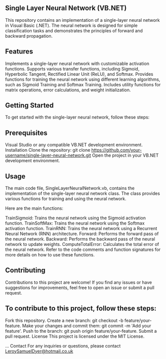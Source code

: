 ﻿## Single Layer Neural Network (VB.NET)
This repository contains an implementation of a single-layer neural network in Visual Basic (.NET). The neural network is designed for simple classification tasks and demonstrates the principles of forward and backward propagation.

## Features
Implements a single-layer neural network with customizable activation functions.
Supports various transfer functions, including Sigmoid, Hyperbolic Tangent, Rectified Linear Unit (ReLU), and Softmax.
Provides functions for training the neural network using different learning algorithms, such as Sigmoid Training and Softmax Training.
Includes utility functions for matrix operations, error calculations, and weight initialization.


## Getting Started
To get started with the single-layer neural network, follow these steps:

## Prerequisites
Visual Studio or any compatible VB.NET development environment.
Installation
Clone the repository: git clone https://github.com/your-username/single-layer-neural-network.git
Open the project in your VB.NET development environment.
## Usage
The main code file, SingleLayerNeuralNetwork.vb, contains the implementation of the single-layer neural network class. The class provides various functions for training and using the neural network.

Here are the main functions:

TrainSigmoid: Trains the neural network using the Sigmoid activation function.
TrainSoftMax: Trains the neural network using the Softmax activation function.
TrainRNN: Trains the neural network using a Recurrent Neural Network (RNN) architecture.
Forward: Performs the forward pass of the neural network.
Backward: Performs the backward pass of the neural network to update weights.
ComputeTotalError: Calculates the total error of the neural network.
Refer to the code comments and function signatures for more details on how to use these functions.

## Contributing
Contributions to this project are welcome! If you find any issues or have suggestions for improvements, feel free to open an issue or submit a pull request.

## To contribute to this project, follow these steps:

Fork this repository.
Create a new branch: git checkout -b feature/your-feature.
Make your changes and commit them: git commit -m 'Add your feature'.
Push to the branch: git push origin feature/your-feature.
Submit a pull request.
License
This project is licensed under the MIT License.


...
Contact
For any inquiries or questions, please contact LeroySamuelDyer@hotmail.co.uk
